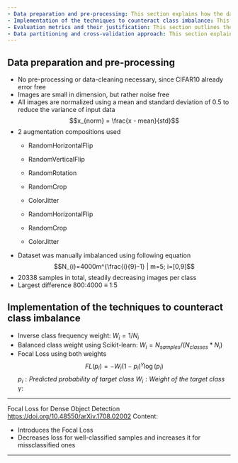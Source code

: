 ```yaml
---
- Data preparation and pre-processing: This section explains how the data is prepared and pre-processed, including any necessary data cleaning, normalization, and augmentation techniques.
- Implementation of the techniques to counteract class imbalance: This section describes the techniques used to counteract class imbalance in the CIFAR10 dataset, including over-sampling, under-sampling, and cost-sensitive learning.
- Evaluation metrics and their justification: This section outlines the evaluation metrics used to assess the performance of each technique, and explains the rationale for choosing these metrics.
- Data partitioning and cross-validation approach: This section explains how the data is split into training and testing sets, and the cross-validation approach used to ensure the robustness of the results.
---
```


## Data preparation and pre-processing
- No pre-processing or data-cleaning necessary, since CIFAR10 already error free
- Images are small in dimension, but rather noise free
- All images are normalized using a mean and standard deviation of 0.5 to reduce the variance of input data
$$x_{norm} = \frac{x - mean}{std}$$
- 2 augmentation compositions used
	- RandomHorizontalFlip
	- RandomVerticalFlip
	- RandomRotation
	- RandomCrop
	- ColorJitter

	- RandomHorizontalFlip
	- RandomCrop
	- ColorJitter
- Dataset was manually imbalanced using following equation
$$N_{i}=4000m^{\frac{i}{9}-1} | m=5; i=[0,9]$$
- 20338 samples in total, steadily decreasing images per class
- Largest difference 800:4000 $\equiv$ 1:5

## Implementation of the techniques to counteract class imbalance
- Inverse class frequency weight: $W_{i}=1/N_{i}$
- Balanced class weight using Scikit-learn: $W_{i}=N_{samples}/(N_{classes}*N_{i})$
- Focal Loss using both weights
$$FL(p_i) = -W_i (1 - p_i)^\gamma \log(p_i)$$
$p_i: Predicted\ probability\ of\ target\ class$
$W_i: Weight\ of\ the\ target\ class$
$\gamma:$



---
Focal Loss for Dense Object Detection
https://doi.org/10.48550/arXiv.1708.02002
Content:
- Introduces the Focal Loss
- Decreases loss for well-classified samples and increases it for missclassified ones
---